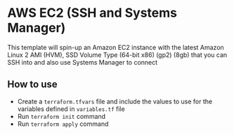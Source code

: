 # AWS EC2 (SSH and Systems Manager)

This template will spin-up an Amazon EC2 instance with the latest Amazon Linux 2 AMI (HVM), SSD Volume Type (64-bit x86) (gp2) (8gb) that you can SSH into and also use Systems Manager to connect

## How to use
- Create a `terraform.tfvars` file and include the values to use for the variables defined in `variables.tf` file
- Run `terraform init` command
- Run `terraform apply` command